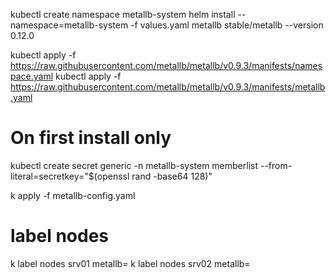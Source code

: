 
kubectl create namespace metallb-system
helm install --namespace=metallb-system  -f values.yaml metallb  stable/metallb --version 0.12.0


kubectl apply -f https://raw.githubusercontent.com/metallb/metallb/v0.9.3/manifests/namespace.yaml
kubectl apply -f https://raw.githubusercontent.com/metallb/metallb/v0.9.3/manifests/metallb.yaml
# On first install only
kubectl create secret generic -n metallb-system memberlist --from-literal=secretkey="$(openssl rand -base64 128)"


k apply -f metallb-config.yaml 


# label nodes
k label nodes srv01 metallb=
k label nodes srv02 metallb=
